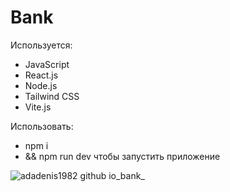 # Bank

Используется:

* JavaScript
* React.js
* Node.js
* Tailwind CSS
* Vite.js

Использовать:

* npm i
* && npm run dev чтобы запустить приложение

![adadenis1982 github io_bank_](https://user-images.githubusercontent.com/72496042/187155570-8cdfc995-c79c-48ff-8f78-f269e12a172f.png)
